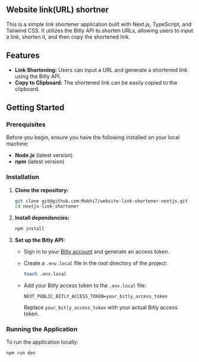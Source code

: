 ## Website link(URL) shortner

This is a simple link shortener application built with Next.js, TypeScript, and Tailwind CSS. It utilizes the Bitly API to shorten URLs, allowing users to input a link, shorten it, and then copy the shortened link.

## Features

- **Link Shortening:** Users can input a URL and generate a shortened link using the Bitly API.
- **Copy to Clipboard:** The shortened link can be easily copied to the clipboard.


## Getting Started

### Prerequisites

Before you begin, ensure you have the following installed on your local machine:

- **Node.js** (latest version)
- **npm** (latest version)


### Installation

1. **Clone the repository:**

    ```bash
    git clone git@github.com:Makhi7/website-link-shortener-nextjs.git
    cd nextjs-link-shortener
    ```

2. **Install dependencies:**

    ```bash
    npm install
    ```

3. **Set up the Bitly API:**

   - Sign in to your [Bitly account](https://bitly.com/) and generate an access token.
   - Create a `.env.local` file in the root directory of the project:

     ```bash
     touch .env.local
     ```

   - Add your Bitly access token to the `.env.local` file:

     ```env
     NEXT_PUBLIC_BITLY_ACCESS_TOKEN=your_bitly_access_token
     ```

     Replace `your_bitly_access_token` with your actual Bitly access token.

### Running the Application

To run the application locally:

```bash
npm run dev